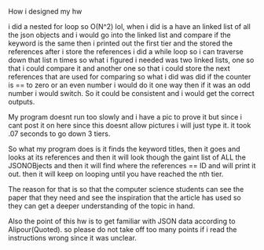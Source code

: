 How i designed my hw 

i did a nested for loop so O(N^2) lol, when i did is a have an linked list of all the json objects and i would
go into the linked list and compare if the keyword is the same then i printed out the first tier and the stored the references
after i store the references i did a while loop so i can traverse down that list n times so what i figured i needed was two linked lists,
one so that i could compare it and another one so that i could store the next references that are used for comparing
so what i did was did if the counter is == to zero or an even number i would do it one way then if it was an odd number i would switch.
So it could be consistent and i would get the correct outputs. 

My program doesnt run too slowly and i have a pic to prove it 
but since i cant post it on here since this doesnt allow pictures i will just type it.
it took .07 seconds to go down 3 tiers.


So what my program does is it finds the keyword titles, then it goes and looks at its references and then it will look though the gaint list of ALL the JSONOBjects and then it will find where the references == ID and will print it out. then it will keep on looping until you have reached the nth tier. 

The reason for that is so that the computer science students can see the paper that they need and see the inspiration that the article has used so they can get a deeper understanding of the topic in hand.

Also the point of this hw is to get familiar with JSON data according to Alipour(Quoted). so please do not take off too many points if i read the instructions wrong since it was unclear.
